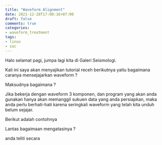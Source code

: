 ```yaml
---
title: "Waveform Alignment"
date: 2021-12-28T17:08:16+07:00
draft: false
comments: true
categories:
- waveform_treatment
tags:
- linux
- sac
---
```


Halo selamat pagi, jumpa lagi kita di Galeri Seismologi.

Kali ini saya akan menyajikan tutorial receh berikutnya yaitu bagaimana caranya mensejajarkan waveform ?

Maksudnya bagaimana ?

Jika bekerja dengan waveform 3 komponen, dan program yang akan anda gunakan hanya akan memanggil sukuen data yang anda persiapkan, maka anda perlu berhati-hati karena seringkali waveform yang telah kita unduh belum sejajar.

Berikut adalah contohnya

Lantas bagaimaan mengatasinya ?


 anda teliti secara 